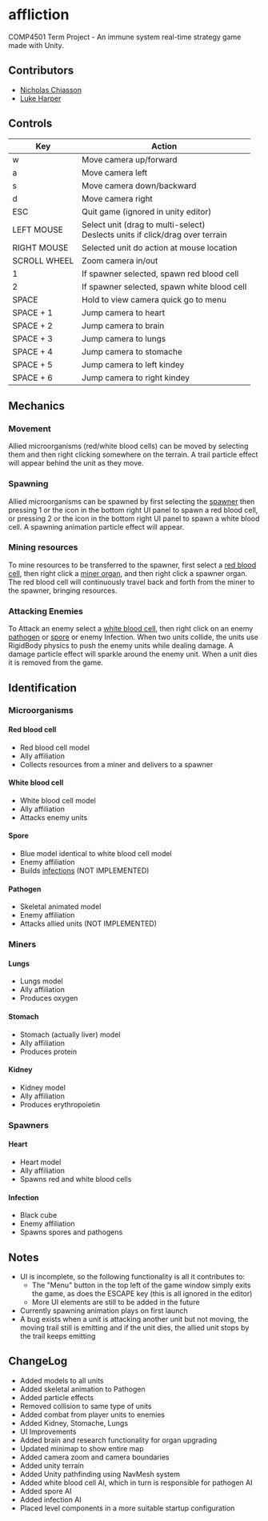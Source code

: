 # affliction
COMP4501 Term Project - An immune system real-time strategy game made with Unity.

## Contributors
- [Nicholas Chiasson](https://github.com/nicholaschiasson)
- [Luke Harper](https://github.com/Lharp5)

## Controls
| Key          | Action                                                                           |
| ------------ | -------------------------------------------------------------------------------- |
| w            | Move camera up/forward                                                           |
| a            | Move camera left                                                                 |
| s            | Move camera down/backward                                                        |
| d            | Move camera right                                                                |
| ESC          | Quit game (ignored in unity editor)                                              |
| LEFT MOUSE   | Select unit (drag to multi-select)<br/>Deslects units if click/drag over terrain |
| RIGHT MOUSE  | Selected unit do action at mouse location                                        |
| SCROLL WHEEL | Zoom camera in/out                                                               |
| 1            | If spawner selected, spawn red blood cell                                        |
| 2            | If spawner selected, spawn white blood cell                                      |
| SPACE        | Hold to view camera quick go to menu                                             |
| SPACE + 1    | Jump camera to heart                                                             |
| SPACE + 2    | Jump camera to brain                                                             |
| SPACE + 3    | Jump camera to lungs                                                             |
| SPACE + 4    | Jump camera to stomache                                                          |
| SPACE + 5    | Jump camera to left kindey                                                       |
| SPACE + 6    | Jump camera to right kindey                                                      |


## Mechanics
### Movement
Allied microorganisms (red/white blood cells) can be moved by selecting them and then right clicking somewhere on the terrain. A trail particle effect will appear behind the unit as they move.

### Spawning
Allied microorganisms can be spawned by first selecting the [spawner](#spawners) then pressing 1 or the icon in the bottom right UI panel to spawn a red blood cell, or pressing 2 or the icon in the bottom right UI panel to spawn a white blood cell. A spawning animation particle effect will appear.

### Mining resources
To mine resources to be transferred to the spawner, first select a [red blood cell](#red-blood-cell), then right click a [miner organ](#miners), and then right click a spawner organ. The red blood cell will continuously travel back and forth from the miner to the spawner, bringing resources.

### Attacking Enemies
To Attack an enemy select a [white blood cell](#white-blood-cell), then right click on an enemy [pathogen](#pathogen) or [spore](#spore) or enemy Infection. When two units collide, the units use RigidBody physics to push the enemy units while dealing damage. A damage particle effect will sparkle around the enemy unit. When a unit dies it is removed from the game.

## Identification
### Microorganisms
#### Red blood cell
-   Red blood cell model
-   Ally affiliation
-   Collects resources from a miner and delivers to a spawner

#### White blood cell
-   White blood cell model
-   Ally affiliation
-   Attacks enemy units

#### Spore
-   Blue model identical to white blood cell model
-   Enemy affiliation
-   Builds [infections](#infection) (NOT IMPLEMENTED)

#### Pathogen
-   Skeletal animated model 
-   Enemy affiliation
-   Attacks allied units (NOT IMPLEMENTED)

### Miners
#### Lungs
-   Lungs model
-   Ally affiliation
-   Produces oxygen

#### Stomach
-   Stomach (actually liver) model
-   Ally affiliation
-   Produces protein

#### Kidney
-   Kidney model
-   Ally affiliation
-   Produces erythropoietin

### Spawners
#### Heart
-   Heart model
-   Ally affiliation
-   Spawns red and white blood cells

#### Infection
-   Black cube
-   Enemy affiliation
-   Spawns spores and pathogens

## Notes
-   UI is incomplete, so the following functionality is all it contributes to:
    -   The "Menu" button in the top left of the game window simply exits the game, as does the ESCAPE key (this is all ignored in the editor)
    -   More UI elements are still to be added in the future
-   Currently spawning animation plays on first launch
-   A bug exists when a unit is attacking another unit but not moving, the moving trail still is emitting and if the unit dies, the allied unit stops by the trail keeps emitting

## ChangeLog
- Added models to all units
- Added skeletal animation to Pathogen
- Added particle effects
- Removed collision to same type of units
- Added combat from player units to enemies
- Added Kidney, Stomache, Lungs
- UI Improvements
- Added brain and research functionality for organ upgrading
- Updated minimap to show entire map
- Added camera zoom and camera boundaries
- Added unity terrain
- Added Unity pathfinding using NavMesh system
- Added white blood cell AI, which in turn is responsible for pathogen AI
- Added spore AI
- Added infection AI
- Placed level components in a more suitable startup configuration
